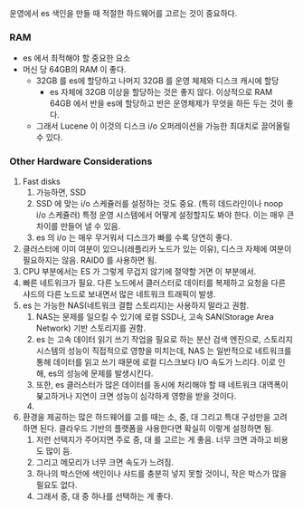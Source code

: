 
운영에서 es 색인을 만들 때 적절한 하드웨어를 고르는 것이 중요하다.

### RAM
- es 에서 최적해야 할 중요한 요소
- 머신 당 64GB의 RAM 이 좋다.
	- 32GB 를 es에 할당하고 나머지 32GB 를 운영 체제와 디스크 캐시에 할당
		- es 자체에 32GB 이상을 할당하는 것은 좋지 않다. 이상적으로 RAM 64GB 에서 반을 es에 할당하고 반은 운영체제가 무엇을 하든 두는 것이 좋다.
	- 그래서 Lucene 이 이것의 디스크 i/o 오퍼레이션을 가능한 최대치로 끌어올릴 수 있다.

### Other Hardware Considerations

1. Fast disks 
	1. 가능하면, SSD
	2. SSD 에 맞는 i/o 스케쥴러를 설정하는 것도 중요. (특히 데드라인이나 noop i/o 스케쥴러) 특정 운영 시스템에서 어떻게 설정할지도 봐야 한다. 이는 매우 큰 차이를 만들어 낼 수 있음.
	3. es 의 i/o 는 매우 무거워서 디스크가 빠를 수록 당연히 좋다.
2. 클러스터에 이미 여분이 있으니(레플리카 노드가 있는 이유), 디스크 자체에 여분이 필요하지는 않음. RAID0 를 사용하면 됨. 
3. CPU 부분에서는 ES 가 그렇게 무겁지 않기에 절약할 거면 이 부분에서.
4. 빠른 네트워크가 필요. 다른 노드에서 클러스터로 데이터를 복제하고 요청을 다른 샤드의 다른 노드로 보내면서 많은 네트워크 트래픽이 발생.
5. es 는 가능한 NAS(네트워크 결합 스토리지)는 사용하지 말라고 권함.
	1. NAS는 문제를 일으킬 수 있기에 로컬 SSD나, 고속 SAN(Storage Area Network) 기반 스토리지를 권함.
	2. es 는 고속 데이터 읽기 쓰기 작업을 필요로 하는 분산 검색 엔진으로, 스토리지 시스템의 성능이 직접적으로 영향을 미치는데, NAS 는 일반적으로 네트워크를 통해 데이터를 읽고 쓰기 때문에 로컬 디스크보다 I/O 속도가 느리다. 이로 인해, es의 성능에 문제를 발생시킨다.
	3. 또한, es 클러스터가 많은 데이터를 동시에 처리해야 할 때 네트워크 대역폭이 붖고하거나 지연이 크면 성능이 심각하게 영향을 받을 것이다.
	4. 
6. 환경을 제공하는 많은 하드웨어를 고를 때는 소, 중, 대 그리고 특대 구성만을 고려하면 된다. 클라우드 기반의 플랫폼을 사용한다면 확실히 이렇게 설정하면 됨. 
	1. 저런 선택지가 주어지면 주로 중, 대 를 고르는 게 좋음. 너무 크면 과하고 비용도 많이 듬. 
	2. 그리고 메모리가 너무 크면 속도가 느려짐. 
	3. 하나의 박스안에 색인이나 샤드를 충분히 넣지 못할 것이니, 작은 박스가 많을 필요도 없다. 
	4. 그래서 중, 대 중 하나를 선택하는 게 좋다.
		


